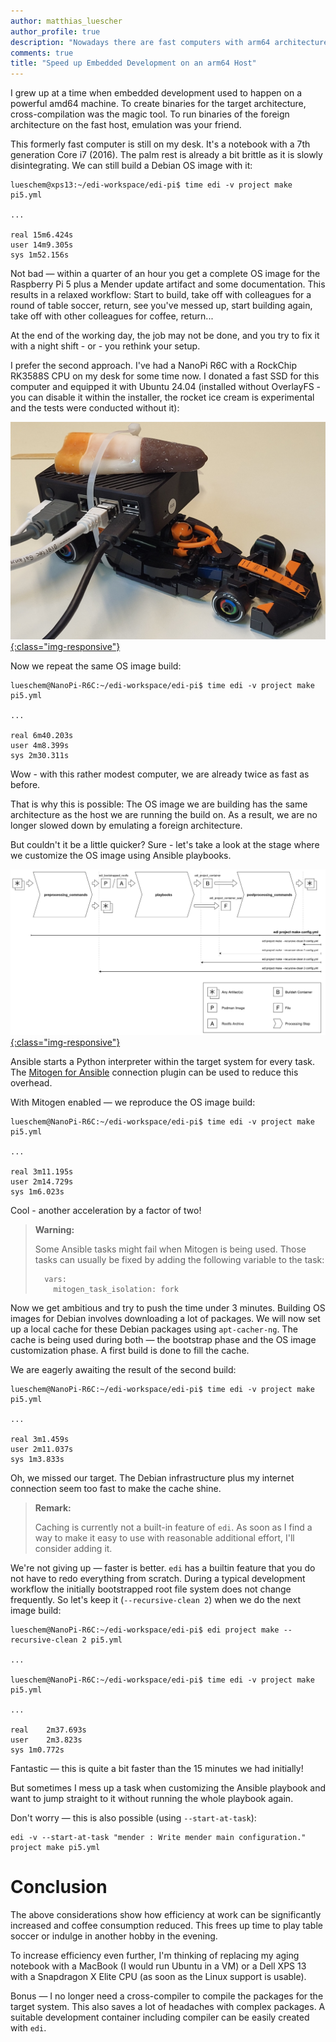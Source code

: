 ```yaml
---
author: matthias_luescher
author_profile: true
description: "Nowadays there are fast computers with arm64 architecture. It is high time that these computers are used profitably for embedded development."
comments: true
title: "Speed up Embedded Development on an arm64 Host"
---
```


I grew up at a time when embedded development used to happen on a powerful amd64 machine. To create binaries for the
target architecture, cross-compilation was the magic tool. To run binaries of the foreign architecture on the fast
host, emulation was your friend.

This formerly fast computer is still on my desk. It's a notebook with a 7th generation Core i7 (2016). The palm rest is
already a bit brittle as it is slowly disintegrating. We can still build a Debian OS image with it:

```
lueschem@xps13:~/edi-workspace/edi-pi$ time edi -v project make pi5.yml

...

real 15m6.424s
user 14m9.305s
sys 1m52.156s
```

Not bad — within a quarter of an hour you get a complete OS image for the Raspberry Pi 5 plus a Mender update artifact
and some documentation. This results in a relaxed workflow: Start to build, take off with colleagues for a round of
table soccer, return, see you've messed up, start building again, take off with other colleagues for coffee, return...

At the end of the working day, the job may not be done, and you try to fix it with a night shift - or - you rethink your
setup.

I prefer the second approach. I've had a NanoPi R6C with a RockChip RK3588S CPU on my desk for some time now. I donated
a fast SSD for this computer and equipped it with Ubuntu 24.04 (installed without OverlayFS - you can disable
it within the installer, the rocket ice cream is experimental and the tests were conducted without it):

[![New Setup](/assets/images/blog/arm64_speedup.png){:class="img-responsive"}](/assets/images/blog/arm64_speedup.png)

Now we repeat the same OS image build:

```
lueschem@NanoPi-R6C:~/edi-workspace/edi-pi$ time edi -v project make pi5.yml

...

real 6m40.203s
user 4m8.399s
sys 2m30.311s
```

Wow - with this rather modest computer, we are already twice as fast as before.

That is why this is possible: The OS image we are building has the same architecture as the host we are running the
build on. As a result, we are no longer slowed down by emulating a foreign architecture.

But couldn't it be a little quicker? Sure - let's take a look at the stage where we customize the OS image using
Ansible playbooks.

[![Workflow v2](/assets/images/blog/workflow-v2.png){:class="img-responsive"}](/assets/images/blog/workflow-v2.png)

Ansible starts a Python interpreter within the target system for every task.
The [Mitogen for Ansible](https://mitogen.networkgenomics.com/ansible_detailed.html) connection plugin can be used
to reduce this overhead.

With Mitogen enabled — we reproduce the OS image build:

```
lueschem@NanoPi-R6C:~/edi-workspace/edi-pi$ time edi -v project make pi5.yml

...

real 3m11.195s
user 2m14.729s
sys 1m6.023s
```

Cool - another acceleration by a factor of two!

> **Warning:**
>
> Some Ansible tasks might fail when Mitogen is being used. Those tasks can usually be fixed by adding the following
> variable to the task:
> 
> ```
>   vars:
>     mitogen_task_isolation: fork
> ```

Now we get ambitious and try to push the time under 3 minutes.
Building OS images for Debian involves downloading a lot of packages. We will now set up a local cache for these Debian
packages using `apt-cacher-ng`. The cache is being used during both — the bootstrap phase and the OS image customization
phase. A first build is done to fill the cache.

We are eagerly awaiting the result of the second build:

```
lueschem@NanoPi-R6C:~/edi-workspace/edi-pi$ time edi -v project make pi5.yml

...

real 3m1.459s
user 2m11.037s
sys 1m3.833s
```

Oh, we missed our target. The Debian infrastructure plus my internet connection seem too fast to make the cache shine.

> **Remark:**
>
> Caching is currently not a built-in feature of `edi`. As soon as I find a way to make it easy to use with reasonable
> additional effort, I'll consider adding it.

We're not giving up — faster is better. `edi` has a builtin feature that you do not have to redo everything from
scratch. During a typical development workflow the initially bootstrapped root file system does not change frequently.
So let's keep it (`--recursive-clean 2`) when we do the next image build:

```
lueschem@NanoPi-R6C:~/edi-workspace/edi-pi$ edi project make --recursive-clean 2 pi5.yml

...

lueschem@NanoPi-R6C:~/edi-workspace/edi-pi$ time edi -v project make pi5.yml

...

real	2m37.693s
user	2m3.823s
sys	1m0.772s
```

Fantastic — this is quite a bit faster than the 15 minutes we had initially!

But sometimes I mess up a task when customizing the Ansible playbook and want to jump straight to it without running
the whole playbook again.

Don't worry — this is also possible (using `--start-at-task`):

```
edi -v --start-at-task "mender : Write mender main configuration." project make pi5.yml
```

# Conclusion

The above considerations show how efficiency at work can be significantly increased and coffee consumption reduced.
This frees up time to play table soccer or indulge in another hobby in the evening.

To increase efficiency even further, I'm thinking of replacing my aging notebook with a MacBook (I would run Ubuntu
in a VM) or a Dell XPS 13 with a Snapdragon X Elite CPU (as soon as the Linux support is usable).

Bonus — I no longer need a cross-compiler to compile the packages for the target system. This also saves a lot of
headaches with complex packages. A suitable development container including compiler can be easily created with `edi`.

